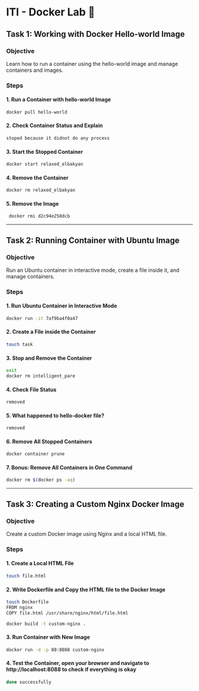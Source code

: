 # ITI - Docker Lab 🐋

## Task 1: Working with Docker Hello-world Image
### Objective
Learn how to run a container using the hello-world image and manage containers and images.

### Steps
#### 1. Run a Container with hello-world Image
```bash
docker pull hello-world
```
#### 2. Check Container Status and Explain
```bash
stoped because it didnot do any process
```
#### 3. Start the Stopped Container
```bash
docker start relaxed_elbakyan
```
#### 4. Remove the Container
```bash
docker rm relaxed_elbakyan
```
#### 5. Remove the Image
```bash
 docker rmi d2c94e258dcb
```
---

## Task 2: Running Container with Ubuntu Image
### Objective
Run an Ubuntu container in interactive mode, create a file inside it, and manage containers.

### Steps
#### 1. Run Ubuntu Container in Interactive Mode
```bash
docker run -it 7af9ba4f0a47
```
#### 2. Create a File inside the Container
```bash
touch task
```
#### 3. Stop and Remove the Container
```bash
exit
docker rm intelligent_pare

```
#### 4. Check File Status
```bash
removed
```
#### 5. What happened to hello-docker file?
```bash
removed
```
#### 6. Remove All Stopped Containers
```bash
docker container prune
```
#### 7. Bonus: Remove All Containers in One Command
```bash
docker rm $(docker ps -aq)
```

---
## Task 3: Creating a Custom Nginx Docker Image
### Objective
Create a custom Docker image using Nginx and a local HTML file.

### Steps
#### 1. Create a Local HTML File
```bash
touch file.html
```
#### 2. Write Dockerfile and Copy the HTML file to the Docker Image
```bash
touch Dockerfile
FROM nginx
COPY file.html /usr/share/nginx/html/file.html

docker build -t custom-nginx .
```
#### 3. Run Container with New Image
```bash
docker run -d -p 80:8088 custom-nginx
```

#### 4. Test the Container, open your browser and navigate to http://localhost:8088 to check if everything is okay
```bash
done successfully
```

